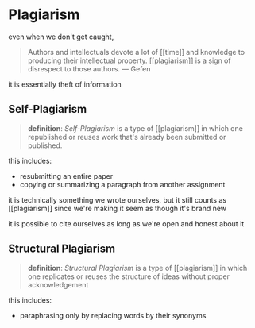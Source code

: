 # Plagiarism

even when we don't get caught,

> Authors and intellectuals devote a lot of [[time]] and knowledge to producing their intellectual property. [[plagiarism]] is a sign of disrespect to those authors. &mdash; Gefen

it is essentially theft of information

## Self-Plagiarism

> **definition**: _Self-Plagiarism_ is a type of [[plagiarism]] in which one republished or reuses work that's already been submitted or published.

this includes:

- resubmitting an entire paper
- copying or summarizing a paragraph from another assignment

it is technically something we wrote ourselves, but it still counts as [[plagiarism]] since we're making it seem as though it's brand new

it is possible to cite ourselves as long as we're open and honest about it

## Structural Plagiarism

> **definition**: _Structural Plagiarism_ is a type of [[plagiarism]] in which one replicates or reuses the structure of ideas without proper acknowledgement

this includes:

- paraphrasing only by replacing words by their synonyms
